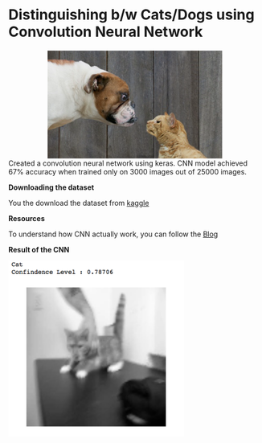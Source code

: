# Distinguishing b/w Cats/Dogs using Convolution Neural Network 
<center>
	<img src="./images/img.tiff" width="350"/ align="center">
</center>
Created a convolution neural network using keras. CNN model achieved 67% accuracy when trained only on 3000 images out of 25000 images.

**Downloading the dataset**
<p>
You the download the dataset from  <a href="https://www.kaggle.com/c/dogs-vs-cats">kaggle</a>
</p>

**Resources**
<p>
To understand how CNN actually work, you can follow the <a href="http://colah.github.io/posts/2014-07-Conv-Nets-Modular/">Blog</a>
</p>


**Result of the CNN**
<p >
  <img src="./images/cat_eg.tiff" width="350"/>
</p>